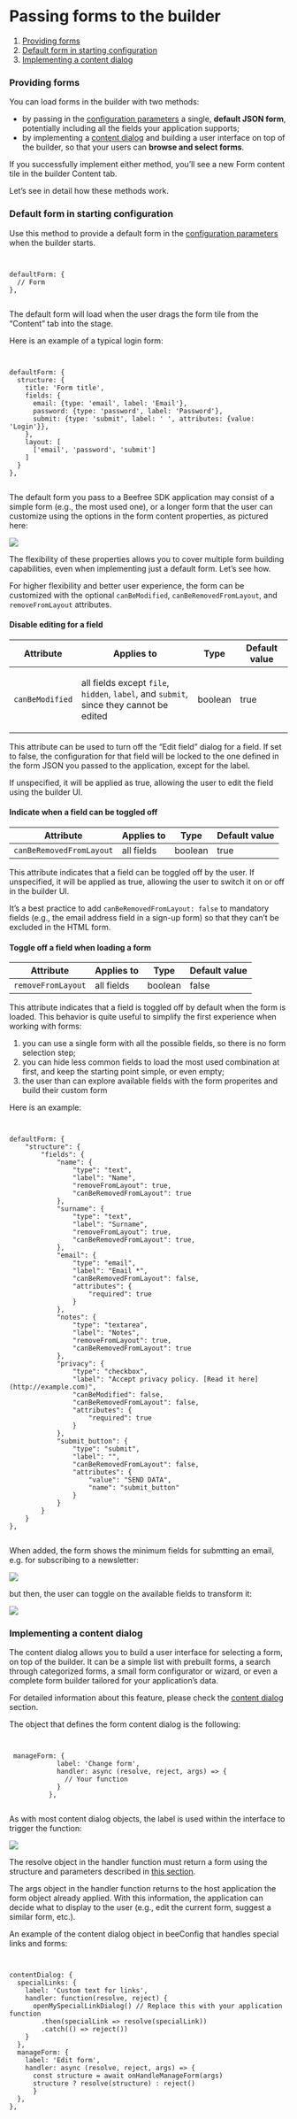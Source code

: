 # Passing forms to the builder

1. [Providing forms](broken-reference)
2. [Default form in starting configuration](broken-reference)
3. [Implementing a content dialog](broken-reference)

### Providing forms <a href="#providing-forms" id="providing-forms"></a>

You can load forms in the builder with two methods:

* by passing in the [configuration parameters](https://docs.beefree.io/configuration-parameters/) a single, **default JSON form**, potentially including all the fields your application supports;
* by implementing a [content dialog](https://docs.beefree.io/content-dialog/) and building a user interface on top of the builder, so that your users can **browse and select forms**.

If you successfully implement either method, you’ll see a new Form content tile in the builder Content tab.

Let’s see in detail how these methods work.

### Default form in starting configuration <a href="#default-form-in-starting-configuration" id="default-form-in-starting-configuration"></a>

Use this method to provide a default form in the [configuration parameters](https://docs.beefree.io/configuration-parameters/) when the builder starts.

```


defaultForm: {
  // Form
},


```

The default form will load when the user drags the form tile from the “Content” tab into the stage.

Here is an example of a typical login form:

```


defaultForm: {
  structure: {
    title: 'Form title',
    fields: {
      email: {type: 'email', label: 'Email'},
      password: {type: 'password', label: 'Password'},
      submit: {type: 'submit', label: ' ', attributes: {value: 'Login'}},
    },
    layout: [
      ['email', 'password', 'submit']
    ]
  }
},


```

The default form you pass to a Beefree SDK application may consist of a simple form (e.g., the most used one), or a longer form that the user can customize using the options in the form content properties, as pictured here:

![](https://docs.beefree.io/wp-content/uploads/2021/01/Managing-fields\_2.png)

The flexibility of these properties allows you to cover multiple form building capabilities, even when implementing just a default form. Let’s see how.

For higher flexibility and better user experience, the form can be customized with the optional `canBeModified`, `canBeRemovedFromLayout`, and `removeFromLayout` attributes.

#### Disable editing for a field

| Attribute       | Applies to                                                                                                                                   | Type    | Default value |
| --------------- | -------------------------------------------------------------------------------------------------------------------------------------------- | ------- | ------------- |
| `canBeModified` | <p>all fields except <code>file</code>, <code>hidden</code>, <code>label</code>, and <code>submit</code>,<br>since they cannot be edited</p> | boolean | true          |

This attribute can be used to turn off the “Edit field” dialog for a field. If set to false, the configuration for that field will be locked to the one defined in the form JSON you passed to the application, except for the label.

If unspecified, it will be applied as true, allowing the user to edit the field using the builder UI.

#### Indicate when a field can be toggled off

| Attribute                | Applies to | Type    | Default value |
| ------------------------ | ---------- | ------- | ------------- |
| `canBeRemovedFromLayout` | all fields | boolean | true          |

This attribute indicates that a field can be toggled off by the user. If unspecified, it will be applied as true, allowing the user to switch it on or off in the builder UI.

It’s a best practice to add `canBeRemovedFromLayout: false` to mandatory fields (e.g., the email address field in a sign-up form) so that they can’t be excluded in the HTML form.

#### Toggle off a field when loading a form

| Attribute          | Applies to | Type    | Default value |
| ------------------ | ---------- | ------- | ------------- |
| `removeFromLayout` | all fields | boolean | false         |

This attribute indicates that a field is toggled off by default when the form is loaded. This behavior is quite useful to simplify the first experience when working with forms:

1. you can use a single form with all the possible fields, so there is no form selection step;
2. you can hide less common fields to load the most used combination at first, and keep the starting point simple, or even empty;
3. the user than can explore available fields with the form properites and build their custom form

Here is an example:

```


defaultForm: {
    "structure": {
        "fields": {
            "name": {
                "type": "text",
                "label": "Name",
                "removeFromLayout": true,
                "canBeRemovedFromLayout": true
            },
            "surname": {
                "type": "text",
                "label": "Surname",
                "removeFromLayout": true,
                "canBeRemovedFromLayout": true,
            },
            "email": {
                "type": "email",
                "label": "Email *",
                "canBeRemovedFromLayout": false,
                "attributes": {
                    "required": true
                }
            },
            "notes": {
                "type": "textarea",
                "label": "Notes",
                "removeFromLayout": true,
                "canBeRemovedFromLayout": true
            },
			"privacy": {
                "type": "checkbox",
                "label": "Accept privacy policy. [Read it here](http://example.com)",
                "canBeModified": false,
                "canBeRemovedFromLayout": false,
                "attributes": {
                    "required": true
                }
            },
            "submit_button": {
                "type": "submit",
                "label": "",
                "canBeRemovedFromLayout": false,
                "attributes": {
                    "value": "SEND DATA",
                    "name": "submit_button"
                }
            }
		}
	}
},


```

When added, the form shows the minimum fields for submtting an email, e.g. for subscribing to a newsletter:

![](https://docs.beefree.io/wp-content/uploads/2020/04/form\_minimal\_2.png)

but then, the user can toggle on the available fields to transform it:

![](https://docs.beefree.io/wp-content/uploads/2020/04/form\_complete\_2.png)

### Implementing a content dialog <a href="#implementing-a-content-dialog" id="implementing-a-content-dialog"></a>

The content dialog allows you to build a user interface for selecting a form, on top of the builder. It can be a simple list with prebuilt forms, a search through categorized forms, a small form configurator or wizard, or even a complete form builder tailored for your application’s data.

For detailed information about this feature, please check the [content dialog](https://docs.beefree.io/content-dialog/) section.

The object that defines the form content dialog is the following:

```


 manageForm: {
            label: 'Change form',
            handler: async (resolve, reject, args) => { 
              // Your function
            } 
          },


```

As with most content dialog objects, the label is used within the interface to trigger the function:

![](https://docs.beefree.io/wp-content/uploads/2020/04/change-form.png)

The resolve object in the handler function must return a form using the structure and parameters described in [this section](https://docs.beefree.io/form-structure-and-parameters/).

The args object in the handler function returns to the host application the form object already applied. With this information, the application can decide what to display to the user (e.g., edit the current form, suggest a similar form, etc.).

An example of the content dialog object in beeConfig that handles special links and forms:

```


contentDialog: {
  specialLinks: {
    label: 'Custom text for links',
    handler: function(resolve, reject) {
      openMySpecialLinkDialog() // Replace this with your application function
        .then(specialLink => resolve(specialLink))
        .catch(() => reject())
    }
  },
  manageForm: {
    label: 'Edit form',
    handler: async (resolve, reject, args) => { 
      const structure = await onHandleManageForm(args)
      structure ? resolve(structure) : reject()
      } 
  },
},


```
